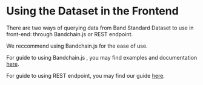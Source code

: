 <!--
order: 3
-->

# Using the Dataset in the Frontend

There are two ways of querying data from Band Standard Dataset to use in front-end: through Bandchain.js or REST endpoint.

We reccommend using Bandchain.js for the ease of use.

For guide to using Bandchain.js , you may find examples and documentation [here](/client-library/bandchain.js/getting-started.html).

For guide to using REST endpoint, you may find our guide [here](/technical-specifications/band-cli-rest-endpoints.html).
